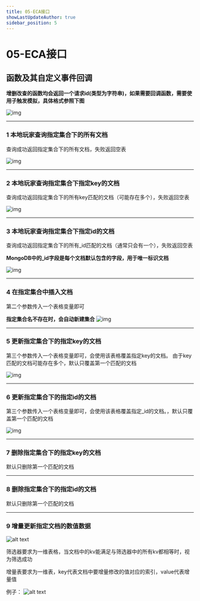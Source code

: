 ```yaml
---
title: 05-ECA接口
showLastUpdateAuthor: true
sidebar_position: 5
---
```

# 05-ECA接口
## 函数及其自定义事件回调
**增删改查的函数均会返回一个请求id(类型为字符串)，如果需要回调函数，需要使用子触发模拟，具体格式参照下图**

![img](./img/请求和回调示例.png)

---


### 1 本地玩家查询指定集合下的所有文档
查询成功返回指定集合下的所有文档，失败返回空表

![img](./img/本地玩家查询指定集合下的所有文档.png)

---

### 2 本地玩家查询指定集合下指定key的文档
查询成功返回指定集合下的所有key匹配的文档（可能存在多个），失败返回空表

![img](./img/本地玩家查询指定集合下指定key的文档-1.png)

---

### 3 本地玩家查询指定集合下指定id的文档
查询成功返回指定集合下的所有_id匹配的文档（通常只会有一个），失败返回空表

**MongoDB中的_id字段是每个文档默认包含的字段，用于唯一标识文档**

![img](./img/本地玩家查询指定集合下指定id的文档.png)

---

### 4 在指定集合中插入文档
第二个参数传入一个表格变量即可

**指定集合名不存在时，会自动新建集合**
![img](./img/在指定集合中插入文档.png)

---

### 5 更新指定集合下的指定key的文档
第三个参数传入一个表格变量即可，会使用该表格覆盖指定key的文档。
由于key匹配的文档可能存在多个，默认只覆盖第一个匹配的文档

![img](./img/更新指定集合下的指定key的文档.png)

---

### 6 更新指定集合下的指定id的文档
第三个参数传入一个表格变量即可，会使用该表格覆盖指定_id的文档。，默认只覆盖第一个匹配的文档

![img](./img/更新指定集合下的指定id的文档.png)

---

### 7 删除指定集合下的指定key的文档
默认只删除第一个匹配的文档

---

### 8 删除指定集合下的指定id的文档
默认只删除第一个匹配的文档

---

### 9 增量更新指定文档的数值数据
![alt text](./img/函数-增量更新指定文档的数值数据.png)

筛选器要求为一维表格，当文档中的kv能满足与筛选器中的所有kv都相等时，视为筛选成功

增量表要求为一维表，key代表文档中要增量修改的值对应的索引，value代表增量值

例子：
![alt text](./img/例子-增量更新指定文档的数值数据.png)